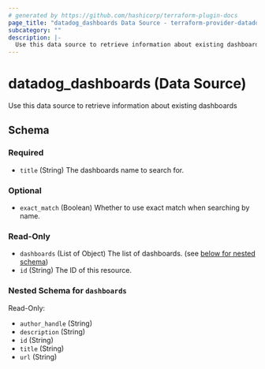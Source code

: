 ```yaml
---
# generated by https://github.com/hashicorp/terraform-plugin-docs
page_title: "datadog_dashboards Data Source - terraform-provider-datadog"
subcategory: ""
description: |-
  Use this data source to retrieve information about existing dashboards
---
```


# datadog_dashboards (Data Source)

Use this data source to retrieve information about existing dashboards



<!-- schema generated by tfplugindocs -->
## Schema

### Required

- `title` (String) The dashboards name to search for.

### Optional

- `exact_match` (Boolean) Whether to use exact match when searching by name.

### Read-Only

- `dashboards` (List of Object) The list of dashboards. (see [below for nested schema](#nestedatt--dashboards))
- `id` (String) The ID of this resource.

<a id="nestedatt--dashboards"></a>
### Nested Schema for `dashboards`

Read-Only:

- `author_handle` (String)
- `description` (String)
- `id` (String)
- `title` (String)
- `url` (String)
